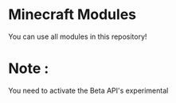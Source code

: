 # Minecraft Modules
You can use all modules in this repository!

# Note :
You need to activate the Beta API's experimental
